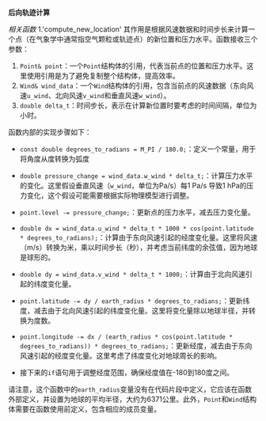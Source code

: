 **后向轨迹计算**

*相关函数*
1.'compute_new_location'
其作用是根据风速数据和时间步长来计算一个点（在气象学中通常指空气颗粒或轨迹点）的新位置和压力水平。函数接收三个参数：

1. `Point& point`：一个`Point`结构体的引用，代表当前点的位置和压力水平。这里使用引用是为了避免复制整个结构体，提高效率。
2. `Wind& wind_data`：一个`Wind`结构体的引用，包含当前点的风速数据（东向风速`u_wind`、北向风速`v_wind`和垂直风速`w_wind`）。
3. `double delta_t`：时间步长，表示在计算新位置时要考虑的时间间隔，单位为小时。

函数内部的实现步骤如下：

- `const double degrees_to_radians = M_PI / 180.0;`：定义一个常量，用于将角度从度转换为弧度

- `double pressure_change = wind_data.w_wind * delta_t;`：计算压力水平的变化。这里假设垂直风速（`w_wind`，单位为Pa/s）每1 Pa/s 导致1 hPa的压力变化，这个假设可能需要根据实际物理模型进行调整。

- `point.level -= pressure_change;`：更新点的压力水平，减去压力变化量。

- `double dx = wind_data.u_wind * delta_t * 1000 * cos(point.latitude * degrees_to_radians);`：计算由于东向风速引起的经度变化量。这里将风速（m/s）转换为米，乘以时间步长（秒），并考虑当前纬度的余弦值，因为地球是球形的。

- `double dy = wind_data.v_wind * delta_t * 1000;`：计算由于北向风速引起的纬度变化量。

- `point.latitude -= dy / earth_radius * degrees_to_radians;`：更新纬度，减去由于北向风速引起的纬度变化量。这里将变化量除以地球半径，并转换为度数。

- `point.longitude -= dx / (earth_radius * cos(point.latitude * degrees_to_radians)) * degrees_to_radians;`：更新经度，减去由于东向风速引起的经度变化量。这里考虑了纬度变化对地球周长的影响。

- 接下来的`if`语句用于调整经度范围，确保经度值在-180到180度之间。

请注意，这个函数中的`earth_radius`变量没有在代码片段中定义，它应该在函数外部定义，并设置为地球的平均半径，大约为6371公里。此外，`Point`和`Wind`结构体需要在函数使用前定义，包含相应的成员变量。
